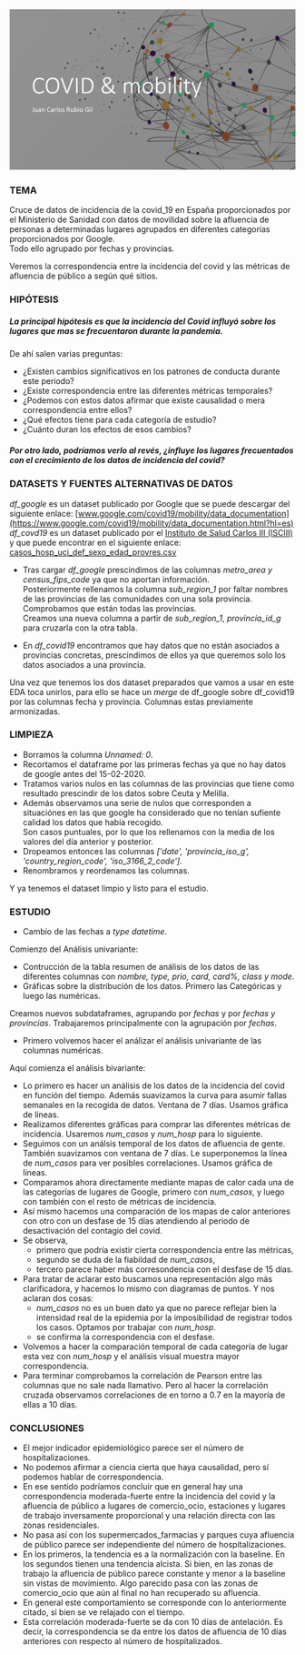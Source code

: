 <div>
<img src="portada.jpg " width="700"/>
</div>

### TEMA

Cruce de datos de incidencia de la covid_19 en España proporcionados por el Ministerio de Sanidad con datos de movilidad sobre la afluencia de personas a determinadas lugares agrupados en diferentes categorías proporcionados por Google. <br>
Todo ello agrupado por fechas y provincias.

Veremos la correspondencia entre la incidencia del covid y las métricas de afluencia de público a según qué sitios.

### HIPÓTESIS

##### La principal hipótesis es que la incidencia del Covid influyó sobre los lugares que mas se frecuentaron durante la pandemia.

De ahí salen varias preguntas: <br>
- ¿Existen cambios significativos en los patrones de conducta durante este periodo? <br>
- ¿Existe correspondencia entre las diferentes métricas temporales? <br>
- ¿Podemos con estos datos afirmar que existe causalidad o mera correspondencia entre ellos? <br>
- ¿Qué efectos tiene para cada categoría de estudio? <br>
- ¿Cuánto duran los efectos de esos cambios? <br>


##### Por otro lado, podríamos verlo al revés, ¿influye los lugares frecuentados con el crecimiento de los datos de incidencia del covid?


### DATASETS Y FUENTES ALTERNATIVAS DE DATOS

*df_google* es un dataset publicado por Google que se puede descargar del siguiente enlace: [www.google.com/covid19/mobility/data_documentation](https://www.google.com/covid19/mobility/data_documentation.html?hl=es) <br>
*df_covd19* es un dataset publicado por el [Instituto de Salud Carlos III (ISCIII)](https://www.isciii.es) y que puede encontrar en el siguiente enlace: [casos_hosp_uci_def_sexo_edad_provres.csv](https://cnecovid.isciii.es/covid19/resources/casos_hosp_uci_def_sexo_edad_provres.csv)

-  Tras cargar *df_google* prescindimos de las columnas *metro_area y census_fips_code* ya que no aportan información. <br> 
    Posteriormente rellenamos la columna *sub_region_1* por faltar nombres de las provincias de las comunidades con una sola provincia. Comprobamos que están todas las provincias. <br>
    Creamos una nueva columna a partir de *sub_region_1*, *provincia_id_g* para cruzarla con la otra tabla.

- En *df_covid19* encontramos que hay datos que no están asociados a provincias concretas, prescindimos de ellos ya que queremos solo los datos asociados a una provincia.

Una vez que tenemos los dos dataset preparados que vamos a usar en este EDA toca unirlos, para ello se hace un *merge* de df_google sobre df_covid19 por las columnas fecha y provincia. Columnas estas previamente armonizadas. 

### LIMPIEZA

- Borramos la columna *Unnamed: 0*.
- Recortamos el dataframe por las primeras fechas ya que no hay datos de google antes del 15-02-2020. 
- Tratamos varios nulos en las columnas de las provincias que tiene como resultado prescindir de los datos sobre Ceuta y Melilla. 
- Además observamos una serie de nulos que corresponden a situaciónes en las que google ha considerado que no tenían sufiente calidad los datos que había recogido. <br>
    Son casos puntuales, por lo que los rellenamos con la media de los valores del día anterior y posterior.
- Dropeamos entonces las columnas *['date', 'provincia_iso_g', 'country_region_code', 'iso_3166_2_code']*.
- Renombramos y reordenamos las columnas.

Y ya tenemos el dataset limpio y listo para el estudio.

### ESTUDIO

- Cambio de las fechas a *type datetime*.

Comienzo del Análisis univariante:
- Contrucción de la tabla resumen de análisis de los datos de las diferentes columnas con *nombre, type, prio, card, card%, class y mode*.
- Gráficas sobre la distribución de los datos. Primero las Categóricas y luego las numéricas.

Creamos nuevos subdataframes, agrupando por *fechas* y por *fechas y provincias*. Trabajaremos principalmente con la agrupación por *fechas*. 
- Primero volvemos hacer el análizar el análisis univariante de las columnas numéricas.

Aquí comienza el análisis bivariante:
- Lo primero es hacer un análisis de los datos de la incidencia del covid en función del tiempo. Además suavizamos la curva para asumir fallas semanales en la recogida de datos. Ventana de 7 días. Usamos gráfica de líneas.
- Realizamos diferentes gráficas para comprar las diferentes métricas de incidencia. Usaremos *num_casos* y *num_hosp* para lo siguiente.
- Seguimos con un análsis temporal de los datos de afluencia de gente. También suavizamos con ventana de 7 días. Le superponemos la línea de *num_casos* para ver posibles correlaciones. Usamos gráfica de líneas.
- Comparamos ahora directamente mediante mapas de calor cada una de las categorías de lugares de Google, primero con *num_casos*, y luego con también con el resto de métricas de incidencia. 
- Así mismo hacemos una comparación de los mapas de calor anteriores con otro con un desfase de 15 días atendiendo al periodo de desactivación del contagio del covid.
- Se observa, 
    - primero que podría existir cierta correspondencia entre las métricas, 
    - segundo se duda de la fiabildad de *num_casos*, 
    - tercero parece haber más corresondencia con el desfase de 15 días.
- Para tratar de aclarar esto buscamos una representación algo más clarificadora, y hacemos lo mismo con diagramas de puntos. Y nos aclaran dos cosas: <br>
    - *num_casos* no es un buen dato ya que no parece reflejar bien la intensidad real de la epidemia por la imposibilidad de registrar todos los casos. Optamos por trabajar con *num_hosp*. <br>
    - se confirma la correspondencia con el desfase.
- Volvemos a hacer la comparación temporal de cada categoría de lugar esta vez con *num_hosp* y el análisis visual muestra mayor correspondencia.
- Para terminar comprobamos la correlación de Pearson entre las columnas que no sale nada llamativo. Pero al hacer la correlación cruzada observamos correlaciones de en torno a 0.7 en la mayoría de ellas a 10 días. 

###  CONCLUSIONES

- El mejor indicador epidemiológico parece ser el número de hospitalizaciones.
- No podemos afirmar a ciencia cierta que haya causalidad, pero sí podemos hablar de correspondencia. 
- En ese sentido podríamos concluir que en general hay una correspondencia moderada-fuerte entre la incidencia del covid y la afluencia de público a lugares de comercio_ocio, estaciones y lugares de trabajo inversamente proporcional y una relación directa con las zonas residenciales.
- No pasa así con los supermercados_farmacias y parques cuya afluencia de público parece ser independiente del número de hospitalizaciones.
- En los primeros, la tendencia es a la normalización con la baseline. En los segundos tienen una tendencia alcista. Si bien, en las zonas de trabajo la afluencia de público parece constante y menor a la baseline sin vistas de movimiento. Algo parecido pasa con las zonas de comercio_ocio que aún al final no han recuperado su afluencia.
- En general este comportamiento se corresponde con lo anteriormente citado, si bien se ve relajado con el tiempo.
- Esta correlación moderada-fuerte se da con 10 días de antelación. Es decir, la correspondencia se da entre los datos de afluencia de 10 días anteriores con respecto al número de hospitalizados.

